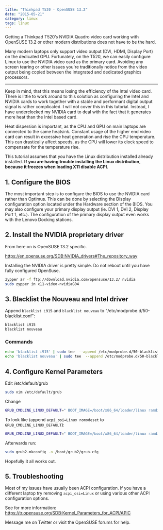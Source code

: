 ```yaml
---
title: "Thinkpad T520 - OpenSUSE 13.2"
date: "2015-05-21"
category: linux
tags: linux
---
```


Getting a Thinkpad T520’s NVIDIA Quadro video card working with OpenSUSE 13.2 or other modern distributions does not have to be the hard.

Many modern laptops only support video output (DVI, HDMI, Display Port) on the dedicated GPU. Fortunately, on the T520, we can easily configure Linux to use the NVIDIA video card as the primary card. Avoiding any screen tearing or other issues you're traditionally notice from the video output being copied between the integrated and dedicated graphics processors.

---

Keep in mind, that this means losing the efficiency of the Intel video card. There is little to work around to this solution as configuring the Intel and NVIDIA cards to work together with a stable and performant digital output signal is rather complicated. I will not cover this in this tutorial. Instead, I have underclocked my NVIDIA card to deal with the fact that it generates more heat than the Intel based card.

Heat dispersion is important, as the CPU and GPU on main laptops are connected to the same heatsink. Constant usage of the higher end video card can result in excessive heat generation and rise the CPU temperature. This can drastically affect speeds, as the CPU will lower its clock speed to compensate for the temperature rise.

This tutorial assumes that you have the Linux distribution installed already installed. **If you are having trouble installing the Linux distribution, because it freezes when loading X11 disable ACPI**.

## 1. Configure the BIOS

The most important step is to configure the BIOS to use the NVIDIA card rather than Optimus. This can be done by selecting the Display configuration option located under the Hardware section of the BIOS. You may also configure your primary display output (ie. DVI 1, DVI 2, Display Port 1, etc.). The configuration of the primary display output even works with the Lenovo Docking stations.

## 2. Install the NVIDIA proprietary driver

From here on is OpenSUSE 13.2 specific.

https://en.opensuse.org/SDB:NVIDIA_drivers#The_repository_way

Installing the NVIDIA driver is pretty simple. Do not reboot until you have fully configured OpenSuse.

```sh
zypper ar -f ftp://download.nvidia.com/opensuse/13.2/ nvidia
sudo zypper in x11-video-nvidiaG04
```

## 3. Blacklist the Nouveau and Intel driver

Append `blacklist i915` and `blacklist nouveau` to "/etc/modprobe.d/50-blacklist.conf":

```sh
blacklist i915
blacklist nouveau
```

### Commands

```sh
echo 'blacklist i915' | sudo tee  --append /etc/modprobe.d/50-blacklist.conf
echo 'blacklist nouveau' | sudo tee  --append /etc/modprobe.d/50-blacklist.conf
```

## 4. Configure Kernel Parameters

Edit /etc/default/grub

```sh
sudo vim /etc/default/grub
```

Change

```sh
GRUB_CMDLINE_LINUX_DEFAULT=" BOOT_IMAGE=/boot/x86_64/loader/linux ramdisk_size=512000 ramdisk_blocksize=4096 resume=/dev/sda2"
```

To look like (append `acpi_osi=Linux nomodeset` to `GRUB_CMDLINE_LINUX_DEFAULT`):

```sh
GRUB_CMDLINE_LINUX_DEFAULT=" BOOT_IMAGE=/boot/x86_64/loader/linux ramdisk_size=512000 ramdisk_blocksize=4096 resume=/dev/sda2 acpi_osi=Linux nomodeset"
```

Afterwards run:

```sh
sudo grub2-mkconfig -o /boot/grub2/grub.cfg
```

Hopefully it all works out.

## 5. Troubleshooting

Most of my issues have usually been ACPI configuration. If you have a different laptop try removing `acpi_osi=Linux` or using various other ACPI configuration options.

See for more information: https://tr.opensuse.org/SDB:Kernel_Parameters_for_ACPI/APIC

Message me on Twitter or visit the OpenSUSE forums for help.
